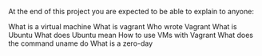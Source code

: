 At the end of this project you are expected to be able to explain to anyone:

What is a virtual machine
What is vagrant
Who wrote Vagrant
What is Ubuntu
What does Ubuntu mean
How to use VMs with Vagrant
What does the command uname do
What is a zero-day
